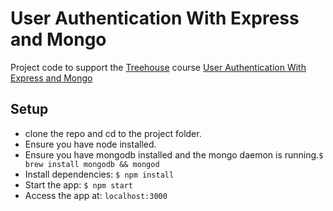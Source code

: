 # User Authentication With Express and Mongo
Project code to support the [Treehouse](https://teamtreehouse.com) course [User Authentication With Express and Mongo](https://teamtreehouse.com/library/user-authentication-with-express-and-mongo)

## Setup
- clone the repo and cd to the project folder.
- Ensure you have node installed.
- Ensure you have mongodb installed and the mongo daemon is running.```$ brew install mongodb && mongod```
- Install dependencies:  ```$ npm install```
- Start the app: ```$ npm start```
- Access the app at: ```localhost:3000```